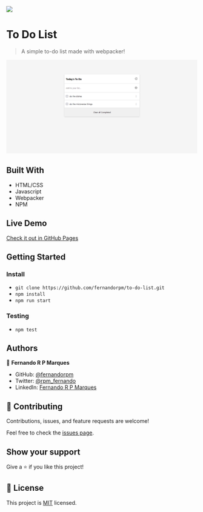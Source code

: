 ![](https://img.shields.io/badge/Microverse-blueviolet)

# To Do List

> A simple to-do list made with webpacker!

![screenshot](./app_screenshot.png)

## Built With

- HTML/CSS
- Javascript
- Webpacker
- NPM

## Live Demo
[Check it out in GitHub Pages](https://www.fernandorpm.me/to-do-list/dist/index.html)


## Getting Started

### Install

- `git clone https://github.com/fernandorpm/to-do-list.git`
- `npm install`
- `npm run start`

### Testing
- `npm test`

## Authors

👤 **Fernando R P Marques**

- GitHub: [@fernandorpm](https://github.com/fernandorpm)
- Twitter: [@rpm_fernando](https://twitter.com/rpm_fernando)
- LinkedIn: [Fernando R P Marques](https://linkedin.com/in/fernandorpm)

## 🤝 Contributing

Contributions, issues, and feature requests are welcome!

Feel free to check the [issues page](../../issues/).

## Show your support

Give a ⭐️ if you like this project!

## 📝 License

This project is [MIT](./MIT.md) licensed.
